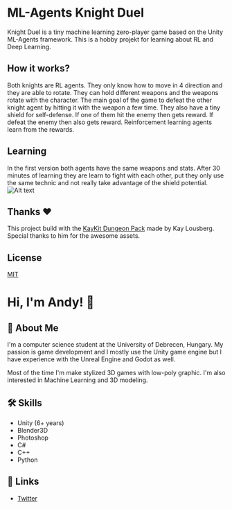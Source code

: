# ML-Agents Knight Duel
 
 Knight Duel is a tiny machine learning zero-player game based on the Unity ML-Agents framework. This is a hobby projekt for learning about RL and Deep Learning.
 
## How it works?
 
 Both knights are RL agents. They only know how to move in 4 direction and they are able to rotate. They can hold different weapons and the weapons rotate with the character. The main goal of the game to defeat the other knight agent by hitting it with the weapon a few time. They also have a tiny shield for self-defense. If one of them hit the enemy then gets reward. If defeat the enemy then also gets reward. Reinforcement learning agents learn from the rewards.
 
## Learning

 In the first version both agents have the same weapons and stats. After 30 minutes of learning they are learn to fight with each other, put they only use the same technic and not really take advantage of the shield potential. 
 ![Alt text](https://github.com/czanikan/ML-Agents-Knight-Duel/blob/main/gifs/KnightDuel30min.gif#center)
 
## Thanks ❤
 
 This project build with the [KayKit Dungeon Pack](https://kaylousberg.itch.io/kaykit-dungeon) made by Kay Lousberg. Special thanks to him for the awesome assets.
 
## License

[MIT](https://choosealicense.com/licenses/mit/)

# Hi, I'm Andy! 👋


## 🚀 About Me
I'm a computer science student at the University of Debrecen, Hungary.
My passion is game development and I mostly use the Unity game engine but I have experience with the Unreal Engine and Godot as well.

Most of the time I'm make stylized 3D games with low-poly graphic.
I'm also interested in Machine Learning and 3D modeling.

## 🛠 Skills
* Unity (6+ years)
* Blender3D
* Photoshop
* C#
* C++
* Python


## 🔗 Links
* [Twitter](https://twitter.com/goblinatron)
